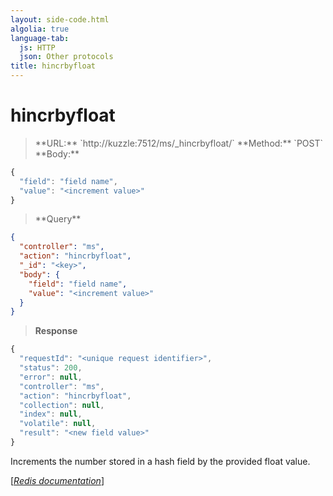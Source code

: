 ```yaml
---
layout: side-code.html
algolia: true
language-tab:
  js: HTTP
  json: Other protocols
title: hincrbyfloat
---
```


# hincrbyfloat



<blockquote class="js">
<p>
**URL:** `http://kuzzle:7512/ms/_hincrbyfloat/<key>`  
**Method:** `POST`  
**Body:**
</p>
</blockquote>


```js
{
  "field": "field name",
  "value": "<increment value>"
}
```



<blockquote class="json">
<p>
**Query**
</p>
</blockquote>


```json
{
  "controller": "ms",
  "action": "hincrbyfloat",
  "_id": "<key>",
  "body": {
    "field": "field name",
    "value": "<increment value>"
  }
}
```

>**Response**

```javascript
{
  "requestId": "<unique request identifier>",
  "status": 200,
  "error": null,
  "controller": "ms",
  "action": "hincrbyfloat",
  "collection": null,
  "index": null,
  "volatile": null,
  "result": "<new field value>"
}
```

Increments the number stored in a hash field by the provided float value.

[[_Redis documentation_]](https://redis.io/commands/hincrbyfloat)
